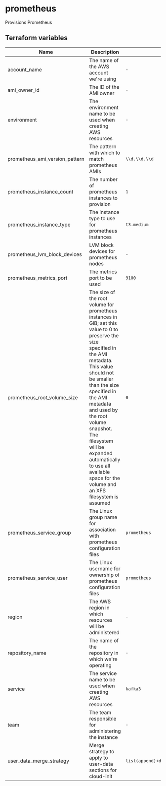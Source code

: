 # prometheus

Provisions Prometheus

## Terraform variables

| Name                           | Description                                                                                                                                                                                                                                                                                                                                                                      | Default                                  | Example                                                                                                                                                    | Notes        |
| ------------------------------ | -------------------------------------------------------------------------------------------------------------------------------------------------------------------------------------------------------------------------------------------------------------------------------------------------------------------------------------------------------------------------------- | ---------------------------------------- | ---------------------------------------------------------------------------------------------------------------------------------------------------------- | ------------ |
| account_name                   | The name of the AWS account we're using                                                                                                                                                                                                                                                                                                                                          | `-`                                      | `development`                                                                                                                                              | -            |
| ami_owner_id                   | The ID of the AMI owner                                                                                                                                                                                                                                                                                                                                                          | `-`                                      | `12345`                                                                                                                                                    | -            |
| environment                    | The environment name to be used when creating AWS resources                                                                                                                                                                                                                                                                                                                      | `-`                                      | `my_environment`                                                                                                                                           | -            |
| prometheus_ami_version_pattern | The pattern with which to match prometheus AMIs                                                                                                                                                                                                                                                                                                                                  | `\\d.\\d.\\d`                            | `1.2.3`                                                                                                                                                    | -            |
| prometheus_instance_count      | The number of prometheus instances to provision                                                                                                                                                                                                                                                                                                                                  | `1`                                      | `-`                                                                                                                                                        | -            |
| prometheus_instance_type       | The instance type to use for prometheus instances                                                                                                                                                                                                                                                                                                                                | `t3.medium`                              | `t3.large`                                                                                                                                                 | -            |
| prometheus_lvm_block_devices   | LVM block devices for prometheus nodes                                                                                                                                                                                                                                                                                                                                           | `-`                                      | `[{aws_volume_size_gb: "10",filesystem_resize_tool: "xfs_growfs",lvm_logical_volume_device_node: "/dev/abc",lvm_physical_volume_device_node: "/dev/def"}]` | -            |
| prometheus_metrics_port        | The metrics port to be used                                                                                                                                                                                                                                                                                                                                                      | `9100`                                   | `-`                                                                                                                                                        | -            |
| prometheus_root_volume_size    | The size of the root volume for prometheus instances in GiB; set this value to 0 to preserve the size specified in the AMI metadata. This value should not be smaller than the size specified in the AMI metadata and used by the root volume snapshot. The filesystem will be expanded automatically to use all available space for the volume and an XFS filesystem is assumed | `0`                                      | `-`                                                                                                                                                        | -            |
| prometheus_service_group       | The Linux group name for association with prometheus configuration files                                                                                                                                                                                                                                                                                                         | `prometheus`                             | `my_group`                                                                                                                                                 | -            |
| prometheus_service_user        | The Linux username for ownership of prometheus configuration files                                                                                                                                                                                                                                                                                                               | `prometheus`                             | `my_user`                                                                                                                                                  | -            |
| region                         | The AWS region in which resources will be administered                                                                                                                                                                                                                                                                                                                           | `-`                                      | `eu-west-2`                                                                                                                                                | -            |
| repository_name                | The name of the repository in which we're operating                                                                                                                                                                                                                                                                                                                              | `-`                                      | `kafka-stack`                                                                                                                                            | `deprecated` |
| service                        | The service name to be used when creating AWS resources                                                                                                                                                                                                                                                                                                                          | `kafka3`                                | `-`                                                                                                                                                        | -            |
| team                           | The team responsible for administering the instance                                                                                                                                                                                                                                                                                                                              | `-`                                      | `platform`                                                                                                                                                 | -            |
| user_data_merge_strategy       | Merge strategy to apply to user-data sections for cloud-init                                                                                                                                                                                                                                                                                                                     | `list(append)+dict(recurse_array)+str()` | `-`                                                                                                                                                        | -            |
